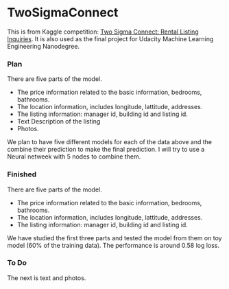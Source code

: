 # TwoSigmaConnect

This is from Kaggle competition: [Two Sigma Connect: Rental Listing Inquiries](https://www.kaggle.com/c/two-sigma-connect-rental-listing-inquiries).
It is also used as the final project for Udacity Machine Learning Engineering Nanodegree.

### Plan
There are five parts of the model.
- The price information related to the basic information, bedrooms, bathrooms.
- The location information, includes longitude, lattitude, addresses.
- The listing information: manager id, building id and listing id.
- Text Description of the listing
- Photos.

We plan to have five different models for each of the data above and the combine their prediction to make the final prediction. I will try to use a Neural netweek with 5 nodes to combine them. 

### Finished
There are five parts of the model.
- The price information related to the basic information, bedrooms, bathrooms.
- The location information, includes longitude, lattitude, addresses.
- The listing information: manager id, building id and listing id.

We have studied the first three parts and tested the model from them on toy model (60% of the training data). The performance is around 0.58 log loss.

### To Do
The next is text and photos. 
